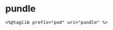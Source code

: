 pundle
======

<pre>
<%@taglib prefix="pnd" uri="pundle" %>
<pnd:define name="mybundle" combine="true" minify="true" rel="stylesheet" type="text/css" />
<pnd:add name="mybundle" href="/path/to/styles.css" />
<pnd:add name="mybundle" href="http://www.somehost.com/path/to/styles.css" />
<pnd:flush name="mybundle" />
</pre>
